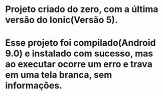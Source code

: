 # Projeto criado do zero, com a última versão do Ionic(Versão 5).

# Esse projeto foi compilado(Android 9.0) e instalado com sucesso, mas ao executar ocorre um erro e trava em uma tela branca, sem informações.